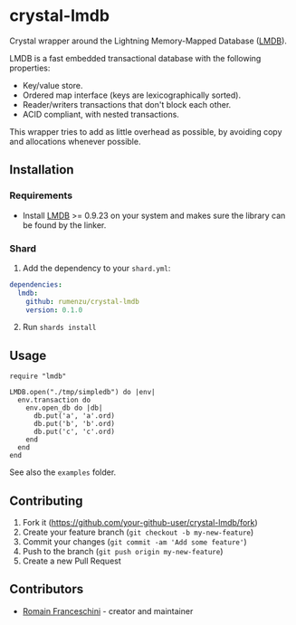 # crystal-lmdb

Crystal wrapper around the Lightning Memory-Mapped Database ([LMDB](https://symas.com/lmdb/)).

LMDB is a fast embedded transactional database with the following properties:
  - Key/value store.
  - Ordered map interface (keys are lexicographically sorted).
  - Reader/writers transactions that don't block each other.
  - ACID compliant, with nested transactions.

This wrapper tries to add as little overhead as possible, by avoiding copy and allocations whenever possible.

## Installation

### Requirements 

- Install [LMDB](https://symas.com/lmdb/) >= 0.9.23 on your system and makes sure the library can be found by the linker.

### Shard

1. Add the dependency to your `shard.yml`:
```yaml
dependencies:
  lmdb:
    github: rumenzu/crystal-lmdb
    version: 0.1.0
```
2. Run `shards install`

## Usage

```crystal
require "lmdb"

LMDB.open("./tmp/simpledb") do |env|
  env.transaction do
    env.open_db do |db|
      db.put('a', 'a'.ord)
      db.put('b', 'b'.ord)
      db.put('c', 'c'.ord)
    end
  end
end
```

See also the `examples` folder.

## Contributing

1. Fork it (<https://github.com/your-github-user/crystal-lmdb/fork>)
2. Create your feature branch (`git checkout -b my-new-feature`)
3. Commit your changes (`git commit -am 'Add some feature'`)
4. Push to the branch (`git push origin my-new-feature`)
5. Create a new Pull Request

## Contributors

- [Romain Franceschini](https://github.com/rumenzu) - creator and maintainer
